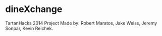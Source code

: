 dineXchange
===========

TartanHacks 2014 Project
Made by: Robert Maratos, Jake Weiss, Jeremy Sonpar, Kevin Reichek.
